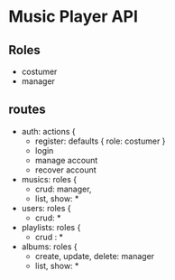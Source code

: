 # Music Player API

## Roles

* costumer
* manager

## routes

* auth: actions {
  * register: defaults { role: costumer }
  * login
  * manage account
  * recover account
* musics: roles {
  * crud: manager,
  * list, show: *
* users: roles {
  * crud: *
* playlists: roles {
  * crud : *
* albums: roles {
  * create, update, delete: manager
  * list, show: *